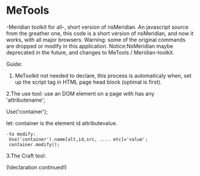 # MeTools
-Meridian toolkit for all-, short version of nsMeridian.
An javascript source from the greather one, this code is a short version of nsMeridian, and now it works, with all major browsers.
Warning: some of the original commands are dropped or modify in this application.
Notice:NsMeridian maybe deprecated in the future, and changes to MeTools / Meridian-toolkit.

Guide:

1. MeToolkit not needed to declare, this process is automaticaly when, set up the script tag in HTML page head block (optimal is      first).

2.The use tool:
  use an DOM element on a page with has any 'attributename';

  Use('container');

   let: container is the element id attributevalue.

    -to modify: 
     Use('container').name[alt,id,src, .... etc]='value';
     container.modify();
     
3.The Craft tool:

(!declaration continued!)
